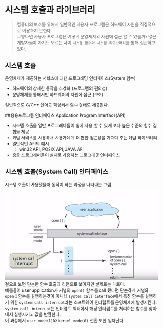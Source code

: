 # 시스템 호출과 라이브러리
> 컴퓨터의 보호를 위해서 일반적인 사용자 프로그램은 하드웨어 자원을 직접적으로 이용하지 못한다.
<br/> 그렇다면 사용자 프로그램은 어떻게 운영체제의 자원에 접근 할 수 있을까? 많은 개발자들이 자기도 모르는 사이 `시스템 함수와 시스템 라이브러리`를 통해 접근하고 있다.

## 시스템 호출
운영체제가 제공하는 서비스에 대한 프로그래밍 인터페이스(System 함수)
* 하드웨어의 상세한 동작을 추상화 (프로그램의 편의성)
* 운영체제를 통해서만 하드웨어의 자원에 접근 (보호)

일반적으로 C/C++ 언어로 작성되서 함수 형태로 제공된다.<br/>

##응용프로그램 인터페이스
Application Program Interface(API)
* 시스템 호출을 일반 프로그래머들이 쉽게 사용 할 수 있게 보다 높은 수준의 함수 집합을 제공
* 커널 서비스를 사용해서 사용자에게 더 편한 접근성을 가져다 주는 커널 라이브러리
* 일반적인 API의 예시
  * win32 API, POSIX API, JAVA API
* 응용 프로그래머들이 실제로 사용하는 프로그래밍 인터페이스

## 시스템 호출(System Call) 인터페이스
시스템 호출이 사용됐을때 동작이 되는 과정을 나타내는 그림
![system call interface](../images/lec4/os4_1.JPG)
겉으로 보면 단순한 함수 호출과 리턴으로 보이지만 실제로는 다르다.<br/>
예를들어 user application가 커널의 `open()` 함수를 call 했다면 단순하게 커널의 `open()`함수를 실행하는것이 아니라 `system call interface`에서 특정 함수를 실행하기 위한 `system call interrupt`라는 소프트웨어 인터럽트를 운영체제에 발생시킨다.
`system call interrupt`는 인터럽트 벡터에서 해당 인터럽트를 처리하는 함수를 찾아내서 실행시키고 값을 반환한다.<br/>
이 과정에서 `user mode(1)`와 `kernel mode(0)` 전환 또한 일어난다. 

## 